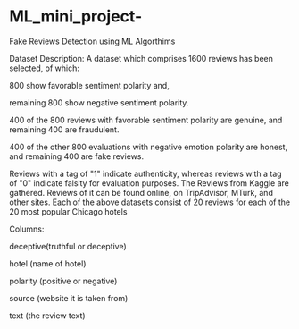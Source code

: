 # ML_mini_project-
Fake Reviews Detection using ML Algorthims

Dataset Description:
A dataset which comprises 1600 reviews has been selected, of which:

800 show favorable sentiment polarity and,

remaining 800 show negative sentiment polarity. 

400 of the 800 reviews with favorable sentiment polarity are genuine, and remaining 400 are fraudulent. 

400 of the other 800 evaluations with negative emotion polarity are honest, and remaining 400 are fake reviews.

Reviews with a tag of "1" indicate authenticity, whereas reviews with a tag of "0" indicate falsity for evaluation purposes. The Reviews from Kaggle are gathered. Reviews of it can be found online, on TripAdvisor, MTurk, and other sites.
Each of the above datasets consist of 20 reviews for each of the 20 most popular Chicago hotels

Columns: 

deceptive(truthful or deceptive)

hotel (name of hotel)

polarity (positive or negative)

source (website it is taken from)

text (the review text)


